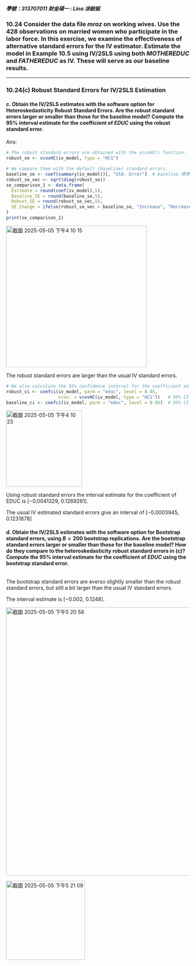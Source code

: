 ***學號：313707011     財金碩一 : Lina 涂銥娗***

### 10.24 Consider the data file *mroz* on working wives. Use the 428 observations on married women who participate in the labor force. In this exercise, we examine the effectiveness of alternative standard errors for the IV estimator. Estimate the model in Example 10.5 using IV/2SLS using both $MOTHEREDUC$ and $FATHEREDUC$ as IV. These will serve as our baseline results.
---
### 10.24(c) Robust Standard Errors for IV/2SLS Estimation
#### c. Obtain the IV/2SLS estimates with the software option for Heteroskedasticity Robust Standard Errors. Are the robust standard errors larger or smaller than those for the baseline model? Compute the 95% interval estimate for the coefficient of $EDUC$ using the robust standard error.

Ans: 

```r
# The robust standard errors are obtained with the vcovHC() function. 
robust_se <- vcovHC(iv_model, type = "HC1")

# We compare them with the default (baseline) standard errors.
baseline_se <- coef(summary(iv_model))[, "Std. Error"]  # baseline 標準誤
robust_se_vec <- sqrt(diag(robust_se))
se_comparison_1 <- data.frame(
  Estimate = round(coef(iv_model),5),
  Baseline_SE = round(baseline_se,5),
  Robust_SE = round(robust_se_vec,5),
  SE_Change = ifelse(robust_se_vec > baseline_se, "Increase", "Decrease")
)
print(se_comparison_1)

```
<img width="386" alt="截圖 2025-05-05 下午4 10 15" src="https://github.com/user-attachments/assets/0cea3b8a-e7e6-4c81-8559-aa1603bad38b" /><br>

The robust standard errors are larger than the usual IV standard errors.

```r
# We also calculate the 95% confidence interval for the coefficient on educ using both baseline and robust standard errors. 
robust_ci <- coefci(iv_model, parm = "educ", level = 0.95, 
                    vcov. = vcovHC(iv_model, type = "HC1"))   # 95% CI using Robust SE
baseline_ci <- coefci(iv_model, parm = "educ", level = 0.95)  # 95% CI using Baseline SE

```
<img width="208" alt="截圖 2025-05-05 下午4 10 23" src="https://github.com/user-attachments/assets/f2661909-8b99-4024-ab24-3d63f1815b70" />

Using robust standard errors the interval estimate for the coefficient of EDUC is [−0.0041329, 0.1269261]. 

The usual IV estimated standard errors give an interval of [−0.0003945, 0.1231878]






#### d. Obtain the IV/2SLS estimates with the software option for Bootstrap standard errors, using $B = 200$ bootstrap replications. Are the bootstrap standard errors larger or smaller than those for the baseline model? How do they compare to the heteroskedasticity robust standard errors in (c)? Compute the 95% interval estimate for the coefficient of $EDUC$ using the bootstrap standard error.


```r


```

The bootstrap standard errors are everso slightly smaller than the robust standard errors, but still a bit larger than the usual IV standard errors. 


The interval estimate is  [−0.002, 0.1248].



<img width="733" alt="截圖 2025-05-05 下午5 20 58" src="https://github.com/user-attachments/assets/f45fe3c4-1b8f-4c73-b95d-c48fcad52e01" /><br>


<img width="216" alt="截圖 2025-05-05 下午5 21 09" src="https://github.com/user-attachments/assets/41c9d4f4-6d0f-4dbe-80cf-1d4be17e0c73" />




